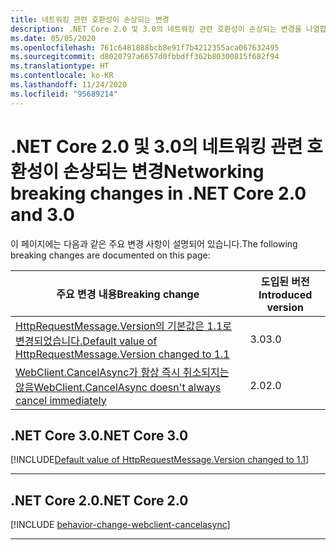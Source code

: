 ```yaml
---
title: 네트워킹 관련 호환성이 손상되는 변경
description: .NET Core 2.0 및 3.0의 네트워킹 관련 호환성이 손상되는 변경을 나열합니다.
ms.date: 05/05/2020
ms.openlocfilehash: 761c6481888bcb8e91f7b4212355aca067632495
ms.sourcegitcommit: d8020797a6657d0fbbdff362b80300815f682f94
ms.translationtype: HT
ms.contentlocale: ko-KR
ms.lasthandoff: 11/24/2020
ms.locfileid: "95689214"
---
```

# <a name="networking-breaking-changes-in-net-core-20-and-30"></a><span data-ttu-id="75900-103">.NET Core 2.0 및 3.0의 네트워킹 관련 호환성이 손상되는 변경</span><span class="sxs-lookup"><span data-stu-id="75900-103">Networking breaking changes in .NET Core 2.0 and 3.0</span></span>

<span data-ttu-id="75900-104">이 페이지에는 다음과 같은 주요 변경 사항이 설명되어 있습니다.</span><span class="sxs-lookup"><span data-stu-id="75900-104">The following breaking changes are documented on this page:</span></span>

| <span data-ttu-id="75900-105">주요 변경 내용</span><span class="sxs-lookup"><span data-stu-id="75900-105">Breaking change</span></span> | <span data-ttu-id="75900-106">도입된 버전</span><span class="sxs-lookup"><span data-stu-id="75900-106">Introduced version</span></span> |
| - | - |
| [<span data-ttu-id="75900-107">HttpRequestMessage.Version의 기본값은 1.1로 변경되었습니다.</span><span class="sxs-lookup"><span data-stu-id="75900-107">Default value of HttpRequestMessage.Version changed to 1.1</span></span>](#default-value-of-httprequestmessageversion-changed-to-11) | <span data-ttu-id="75900-108">3.0</span><span class="sxs-lookup"><span data-stu-id="75900-108">3.0</span></span> |
| [<span data-ttu-id="75900-109">WebClient.CancelAsync가 항상 즉시 취소되지는 않음</span><span class="sxs-lookup"><span data-stu-id="75900-109">WebClient.CancelAsync doesn't always cancel immediately</span></span>](#webclientcancelasync-doesnt-always-cancel-immediately) | <span data-ttu-id="75900-110">2.0</span><span class="sxs-lookup"><span data-stu-id="75900-110">2.0</span></span> |

## <a name="net-core-30"></a><span data-ttu-id="75900-111">.NET Core 3.0</span><span class="sxs-lookup"><span data-stu-id="75900-111">.NET Core 3.0</span></span>

[!INCLUDE[Default value of HttpRequestMessage.Version changed to 1.1](~/includes/core-changes/networking/3.0/httprequestmessage-version-change.md)]

***

## <a name="net-core-20"></a><span data-ttu-id="75900-112">.NET Core 2.0</span><span class="sxs-lookup"><span data-stu-id="75900-112">.NET Core 2.0</span></span>

[!INCLUDE [behavior-change-webclient-cancelasync](../../../includes/core-changes/networking/2.0/behavior-change-webclient-cancelasync.md)]

***
